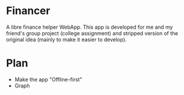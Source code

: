 # Financer

A libre finance helper WebApp. This app is developed for me and my friend's group project (college assignment) and stripped version of the original idea (mainly to make it easier to develop).

# Plan

- Make the app "Offline-first"
- Graph
